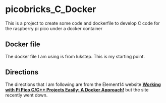 # picobricks_C_Docker
This is a project to create some code and dockerfile to develop C code for the raspberry pi pico under a docker container

## Docker file
The docker file I am using is from lukstep.  This is my starting point.

## Directions
The directions that I am following are from the Element14 website **[Working with Pi Pico C/C++ Projects Easily: A Docker Approach!]([https://eff.org](https://community.element14.com/products/raspberry-pi/b/blog/posts/working-with-pi-pico-c-c-projects-easily-a-docker-approach))** but the site recently went down.

